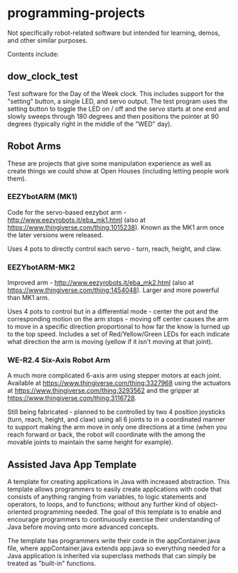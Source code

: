 # programming-projects
Not specifically robot-related software but intended for learning, demos, and other similar purposes.

Contents include:

## dow_clock_test

Test software for the Day of the Week clock.  This includes support for the "setting" button, a single LED, and servo output.  The test program uses the setting button to toggle the LED on / off and the servo starts at one end and slowly sweeps through 180 degrees and then positions the pointer at 90 degrees (typically right in the middle of the "WED" day).


## Robot Arms

These are projects that give some manipulation experience as well as create things we could show at Open Houses (including
letting people work them).

### EEZYbotARM (MK1)
Code for the servo-based eezybot arm - http://www.eezyrobots.it/eba_mk1.html (also at https://www.thingiverse.com/thing:1015238).  Known as the MK1 arm once the later versions were released.

Uses 4 pots to directly control each servo - turn, reach, height, and claw.

### EEZYbotARM-MK2
Improved arm - http://www.eezyrobots.it/eba_mk2.html (also at https://www.thingiverse.com/thing:1454048).  Larger and more powerful than MK1 arm.

Uses 4 pots to control but in a differential mode - center the pot and the corresponding motion on the arm stops - moving off center causes the arm to move in a specific direction proportional to how far the know is turned up to the top speed.  Includes a set of Red/Yellow/Green LEDs for each indicate what direction the arm is moving (yellow if it isn't moving at that joint).

### WE-R2.4 Six-Axis Robot Arm

A much more complicated 6-axis arm using stepper motors at each joint.  Available at https://www.thingiverse.com/thing:3327968 using the actuators at https://www.thingiverse.com/thing:3293562 and the gripper at 
https://www.thingiverse.com/thing:3116728.

Still being fabricated - planned to be controlled by two 4 position joysticks (turn, reach, height, and claw) using all 6 joints to in a coordinated manner to support making the arm move in only one directions at a time (when you reach forward or back, the robot will coordinate with the among the movable joints to maintain the same height for example).

## Assisted Java App Template

A template for creating applications in Java with increased abstraction. This template allows programmers to easily create applications with code that consists of anything ranging from variables, to logic statements and operators, to loops, and to functions; without any further kind of object-oriented programming needed. The goal of this template is to enable and encourage programmers to continuously exercise their understanding of Java before moving onto more advanced concepts. 

The template has programmers write their code in the appContainer.java file, where appContainer.java extends app.java so everything needed for a Java application is inherited via superclass methods that can simply be treated as "built-in" functions. 
